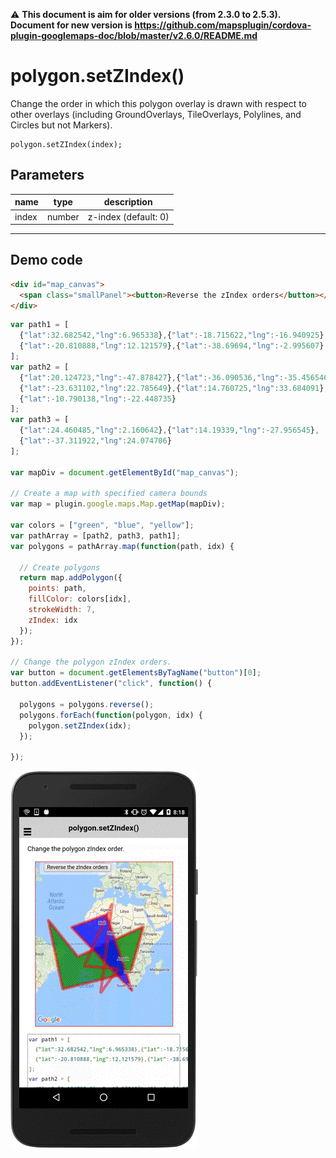 :warning: **This document is aim for older versions (from 2.3.0 to 2.5.3).
Document for new version is https://github.com/mapsplugin/cordova-plugin-googlemaps-doc/blob/master/v2.6.0/README.md**

# polygon.setZIndex()

Change the order in which this polygon overlay is drawn with respect to other overlays (including GroundOverlays, TileOverlays, Polylines, and Circles but not Markers).

```
polygon.setZIndex(index);
```

## Parameters

name           | type          | description
---------------|---------------|---------------------------------------
index          | number        | z-index (default: 0)
-----------------------------------------------------------------------

## Demo code

```html
<div id="map_canvas">
  <span class="smallPanel"><button>Reverse the zIndex orders</button></span>
</div>
```

```js
var path1 = [
  {"lat":32.682542,"lng":6.965338},{"lat":-18.715622,"lng":-16.940925},
  {"lat":-20.810888,"lng":12.121579},{"lat":-38.69694,"lng":-2.995607}
];
var path2 = [
  {"lat":20.124723,"lng":-47.878427},{"lat":-36.090536,"lng":-35.456546},
  {"lat":-23.631102,"lng":22.785649},{"lat":14.760725,"lng":33.684091},
  {"lat":-10.790138,"lng":-22.448735}
];
var path3 = [
  {"lat":24.460485,"lng":2.160642},{"lat":14.19339,"lng":-27.956545},
  {"lat":-37.311922,"lng":24.074706}
];

var mapDiv = document.getElementById("map_canvas");

// Create a map with specified camera bounds
var map = plugin.google.maps.Map.getMap(mapDiv);

var colors = ["green", "blue", "yellow"];
var pathArray = [path2, path3, path1];
var polygons = pathArray.map(function(path, idx) {

  // Create polygons
  return map.addPolygon({
    points: path,
    fillColor: colors[idx],
    strokeWidth: 7,
    zIndex: idx
  });
});

// Change the polygon zIndex orders.
var button = document.getElementsByTagName("button")[0];
button.addEventListener("click", function() {

  polygons = polygons.reverse();
  polygons.forEach(function(polygon, idx) {
    polygon.setZIndex(idx);
  });

});

```

![](image.gif)
